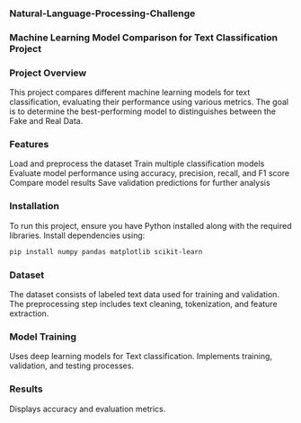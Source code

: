 ### Natural-Language-Processing-Challenge                
### Machine Learning Model Comparison for Text Classification Project 








### Project Overview

This project compares different machine learning models for text classification, evaluating their performance using various metrics. The goal is to determine the best-performing model to distinguishes between the Fake and Real Data.

### Features

Load and preprocess the dataset
Train multiple classification models
Evaluate model performance using accuracy, precision, recall, and F1 score
Compare model results
Save validation predictions for further analysis

### Installation

To run this project, ensure you have Python installed along with the required libraries. Install dependencies using:

```bash
pip install numpy pandas matplotlib scikit-learn
```

### Dataset

The dataset consists of labeled text data used for training and validation. 
The preprocessing step includes text cleaning, tokenization, and feature extraction.

### Model Training

Uses deep learning models for Text classification.
Implements training, validation, and testing processes.


### Results

Displays accuracy and evaluation metrics.







